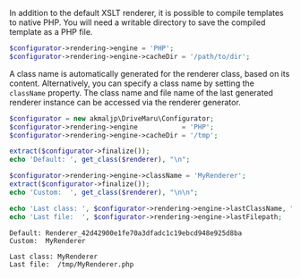 In addition to the default XSLT renderer, it is possible to compile templates to native PHP. You will need a writable directory to save the compiled template as a PHP file.

```php
$configurator->rendering->engine = 'PHP';
$configurator->rendering->engine->cacheDir = '/path/to/dir';
```

A class name is automatically generated for the renderer class, based on its content. Alternatively, you can specify a class name by setting the `className` property. The class name and file name of the last generated renderer instance can be accessed via the renderer generator.

```php
$configurator = new akmaljp\DriveMaru\Configurator;
$configurator->rendering->engine           = 'PHP';
$configurator->rendering->engine->cacheDir = '/tmp';

extract($configurator->finalize());
echo 'Default: ', get_class($renderer), "\n";

$configurator->rendering->engine->className = 'MyRenderer';
extract($configurator->finalize());
echo 'Custom:  ', get_class($renderer), "\n\n";

echo 'Last class: ', $configurator->rendering->engine->lastClassName, "\n";
echo 'Last file:  ', $configurator->rendering->engine->lastFilepath;
```
```
Default: Renderer_42d42900e1fe70a3dfadc1c19ebcd948e925d8ba
Custom:  MyRenderer

Last class: MyRenderer
Last file:  /tmp/MyRenderer.php
```
